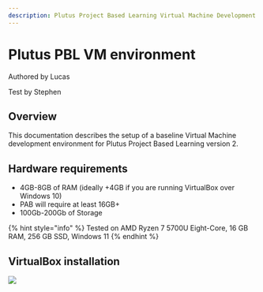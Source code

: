 ```yaml
---
description: Plutus Project Based Learning Virtual Machine Development environment
---
```


# Plutus PBL VM environment

Authored by Lucas

Test by Stephen

## Overview

This documentation describes the setup of a baseline Virtual Machine development environment for Plutus Project Based Learning version 2.

## Hardware requirements <a href="#docs-internal-guid-3b498049-7fff-bc94-b3e2-df824b7be1c7" id="docs-internal-guid-3b498049-7fff-bc94-b3e2-df824b7be1c7"></a>

* 4GB-8GB of RAM (ideally +4GB if you are running VirtualBox over Windows 10)
* PAB will require at least 16GB+
* 100Gb-200Gb of Storage

{% hint style="info" %}
Tested on AMD Ryzen 7 5700U Eight-Core, 16 GB RAM, 256 GB SSD, Windows 11
{% endhint %}

## VirtualBox installation



![](https://lh4.googleusercontent.com/xgzk8o4yvYodGugd\_vrp7UoHzNUKMTVDzFcbLO3Qmx4hCEu8sgCpVRum7tMHRVuuZDhUlMKdKL4biwTUDPkJ9uirG4z4GECRd6W7pmUjlpu7My\_inln3Nf3ihkvAtzDstMFFg5IM9LVA6Oo7IrE)
